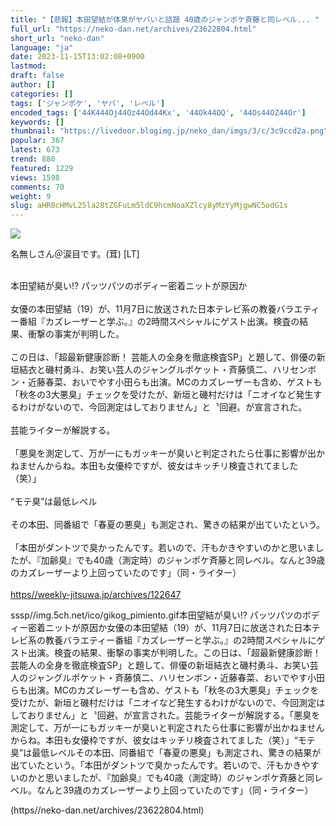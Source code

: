 ```yaml
---
title: "【悲報】本田望結が体臭がヤバいと話題 40歳のジャンポケ斉藤と同レベル... "
full_url: "https://neko-dan.net/archives/23622804.html"
short_url: "neko-dan"
language: "ja"
date: 2023-11-15T13:02:08+0900
lastmod: 
draft: false
author: []
categories: []
tags: ['ジャンポケ', 'ヤバ', 'レベル']
encoded_tags: ['44K444Oj44Oz44Od44Kx', '44Ok44OQ', '44Os44OZ44Or']
keywords: []
thumbnail: "https://livedoor.blogimg.jp/neko_dan/imgs/3/c/3c9ccd2a.png"
popular: 367
latest: 673
trend: 880
featured: 1229
views: 1598
comments: 70
weight: 9
slug: aHR0cHMvL25la28tZGFuLm5ldC9hcmNoaXZlcy8yMzYyMjgwNC5odG1s
---
```


![](https://livedoor.blogimg.jp/neko_dan/imgs/3/c/3c9ccd2a.png)

<div><p>名無しさん＠涙目です。(茸) [LT] </p><br> 本田望結が臭い!? パッツパツのボディー密着ニットが原因か <br> <br> 女優の本田望結（19）が、11月7日に放送された日本テレビ系の教養バラエティー番組『カズレーザーと学ぶ。』の2時間スペシャルにゲスト出演。検査の結果、衝撃の事実が判明した。 <br> <br> この日は、「超最新健康診断！ 芸能人の全身を徹底検査SP」と題して、俳優の新垣結衣と磯村勇斗、お笑い芸人のジャングルポケット・斉藤慎二、ハリセンボン・近藤春菜、おいでやす小田らも出演。MCのカズレーザーも含め、ゲストも「秋冬の3大悪臭」チェックを受けたが、新垣と磯村だけは「ニオイなど発生するわけがないので、今回測定はしておりません」と〝回避〟が宣言された。 <br> <br> 芸能ライターが解説する。 <br> <br> 「悪臭を測定して、万が一にもガッキーが臭いと判定されたら仕事に影響が出かねませんからね。本田も女優枠ですが、彼女はキッチリ検査されてました（笑）」 <br> <br> “モテ臭”は最低レベル <br> <br> その本田、同番組で「春夏の悪臭」も測定され、驚きの結果が出ていたという。 <br> <br> 「本田がダントツで臭かったんです。若いので、汗もかきやすいのかと思いましたが、『加齢臭』でも40歳（測定時）のジャンポケ斉藤と同レベル。なんと39歳のカズレーザーより上回っていたのです」（同・ライター） <br> <br> <a target='_blank' href='https//weekly-jitsuwa.jp/archives/122647'>https//weekly-jitsuwa.jp/archives/122647</a> <p>sssp//img.5ch.net/ico/gikog_pimiento.gif本田望結が臭い!? パッツパツのボディー密着ニットが原因か女優の本田望結（19）が、11月7日に放送された日本テレビ系の教養バラエティー番組『カズレーザーと学ぶ。』の2時間スペシャルにゲスト出演。検査の結果、衝撃の事実が判明した。この日は、「超最新健康診断！ 芸能人の全身を徹底検査SP」と題して、俳優の新垣結衣と磯村勇斗、お笑い芸人のジャングルポケット・斉藤慎二、ハリセンボン・近藤春菜、おいでやす小田らも出演。MCのカズレーザーも含め、ゲストも「秋冬の3大悪臭」チェックを受けたが、新垣と磯村だけは「ニオイなど発生するわけがないので、今回測定はしておりません」と〝回避〟が宣言された。芸能ライターが解説する。「悪臭を測定して、万が一にもガッキーが臭いと判定されたら仕事に影響が出かねませんからね。本田も女優枠ですが、彼女はキッチリ検査されてました（笑）」“モテ臭”は最低レベルその本田、同番組で「春夏の悪臭」も測定され、驚きの結果が出ていたという。「本田がダントツで臭かったんです。若いので、汗もかきやすいのかと思いましたが、『加齢臭』でも40歳（測定時）のジャンポケ斉藤と同レベル。なんと39歳のカズレーザーより上回っていたのです」（同・ライター）</p></div>

(https//neko-dan.net/archives/23622804.html)
